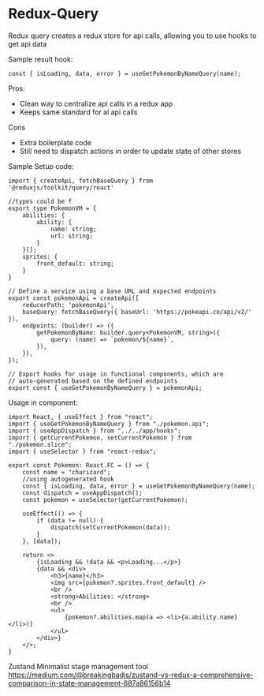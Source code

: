 # Redux-Query

Redux query creates a redux store for api calls, allowing you to use hooks to get api data

Sample result hook:
```
const { isLoading, data, error } = useGetPokemonByNameQuery(name);
```

Pros: 
- Clean way to centralize api calls in a redux app
- Keeps same standard for al api calls

Cons
- Extra boilerplate code
- Still need to dispatch actions in order to update state of other stores


Sample Setup code:
```
import { createApi, fetchBaseQuery } from '@reduxjs/toolkit/query/react'

//types could be f
export type PokemonVM = {
	abilities: {
		ability: {
			name: string;
			url: string;
		}
	}[];
	sprites: {
		front_default: string;
	}
}

// Define a service using a base URL and expected endpoints
export const pokemonApi = createApi({
	reducerPath: 'pokemonApi',
	baseQuery: fetchBaseQuery({ baseUrl: 'https://pokeapi.co/api/v2/' }),
	endpoints: (builder) => ({
		getPokemonByName: builder.query<PokemonVM, string>({
			query: (name) => `pokemon/${name}`,
		}),
	}),
});

// Export hooks for usage in functional components, which are
// auto-generated based on the defined endpoints
export const { useGetPokemonByNameQuery } = pokemonApi;
```


Usage in component:
```
import React, { useEffect } from "react";
import { useGetPokemonByNameQuery } from "./pokemon.api";
import { useAppDispatch } from "../../app/hooks";
import { getCurrentPokemon, setCurrentPokemon } from "./pokemon.slice";
import { useSelector } from "react-redux";

export const Pokemon: React.FC = () => {
	const name = "charizard";
	//using autogenerated hook
	const { isLoading, data, error } = useGetPokemonByNameQuery(name);
	const dispatch = useAppDispatch();
	const pokemon = useSelector(getCurrentPokemon);
	
	useEffect(() => {
		if (data != null) {
			dispatch(setCurrentPokemon(data));
		}
	}, [data]);
	
	return <>
		{isLoading && !data && <p>Loading...</p>}
		{data && <div>
			<h3>{name}</h3>
			<img src={pokemon?.sprites.front_default} />
			<br />
			<strong>Abilities: </strong>
			<br />
			<ul>
				{pokemon?.abilities.map(a => <li>{a.ability.name}</li>)}
			</ul>
		</div>}
	</>;
}
```




Zustand
Minimalist stage management tool
https://medium.com/@breakingbadjs/zustand-vs-redux-a-comprehensive-comparison-in-state-management-687a86156b14

